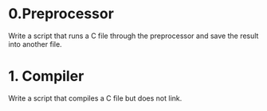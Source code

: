 <h1>0.Preprocessor</h1>
Write a script that runs a C file through the preprocessor and save the result into another file.
<h1>1. Compiler</h1>
Write a script that compiles a C file but does not link.
